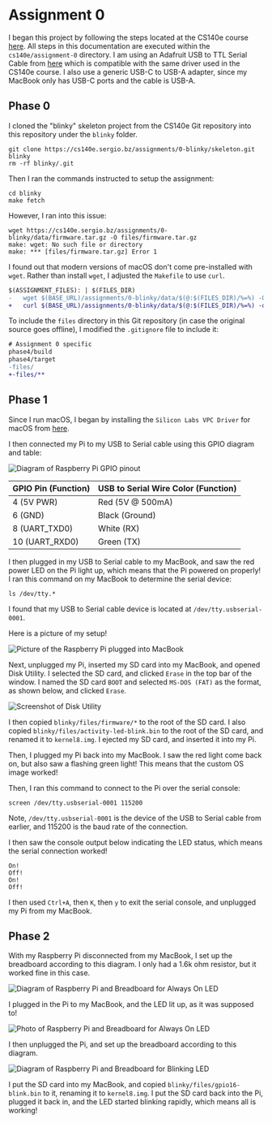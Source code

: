 # Assignment 0

I began this project by following the steps located at the CS140e course [here](https://cs140e.sergio.bz/assignments/0-blinky/). All steps in this documentation are executed within the `cs140e/assignment-0` directory. I am using an Adafruit USB to TTL Serial Cable from [here](https://www.adafruit.com/product/954) which is compatible with the same driver used in the CS140e course. I also use a generic USB-C to USB-A adapter, since my MacBook only has USB-C ports and the cable is USB-A.

## Phase 0

I cloned the "blinky" skeleton project from the CS140e Git repository into this repository under the `blinky` folder.

```
git clone https://cs140e.sergio.bz/assignments/0-blinky/skeleton.git blinky
rm -rf blinky/.git
```

Then I ran the commands instructed to setup the assignment:

```
cd blinky
make fetch
```

However, I ran into this issue:

```
wget https://cs140e.sergio.bz/assignments/0-blinky/data/firmware.tar.gz -O files/firmware.tar.gz
make: wget: No such file or directory
make: *** [files/firmware.tar.gz] Error 1
```

I found out that modern versions of macOS don't come pre-installed with `wget`.
Rather than install `wget`, I adjusted the `Makefile` to use `curl`.

```diff
$(ASSIGNMENT_FILES): | $(FILES_DIR)
-	wget $(BASE_URL)/assignments/0-blinky/data/$(@:$(FILES_DIR)/%=%) -O $@
+	curl $(BASE_URL)/assignments/0-blinky/data/$(@:$(FILES_DIR)/%=%) -o $@
```

To include the `files` directory in this Git repository (in case the original source goes offline),
I modified the `.gitignore` file to include it:

```diff
# Assignment 0 specific
phase4/build
phase4/target
-files/
+-files/**
```

## Phase 1

Since I run macOS, I began by installing the `Silicon Labs VPC Driver` for macOS from [here](https://www.silabs.com/documents/public/software/Mac_OSX_VCP_Driver.zip).

I then connected my Pi to my USB to Serial cable using this GPIO diagram and table:

![Diagram of Raspberry Pi GPIO pinout](assets/pi3-gpio-pinout.svg?raw=true&sanitize=true)

| GPIO Pin (Function) | USB to Serial Wire Color (Function) |
| --- | --- |
| 4 (5V PWR) | Red (5V @ 500mA) |
| 6 (GND) | Black (Ground) |
| 8 (UART_TXD0) | White (RX) |
| 10 (UART_RXD0) | Green (TX) |

I then plugged in my USB to Serial cable to my MacBook, and saw the red power LED on the Pi light up, which means that the Pi powered on properly! I ran this command on my MacBook to determine the serial device:

```
ls /dev/tty.*
```

I found that my USB to Serial cable device is located at `/dev/tty.usbserial-0001`.

Here is a picture of my setup!

![Picture of the Raspberry Pi plugged into MacBook](assets/serial-setup.jpg?raw=true)

Next, unplugged my Pi, inserted my SD card into my MacBook, and opened Disk Utility.
I selected the SD card, and clicked `Erase` in the top bar of the window.
I named the SD card `BOOT` and selected `MS-DOS (FAT)` as the format, as shown below, and clicked `Erase`.

![Screenshot of Disk Utility](assets/erase-sd-card.png?raw=true)

I then copied `blinky/files/firmware/*` to the root of the SD card.
I also copied `blinky/files/activity-led-blink.bin` to the root of the SD card, and renamed it to `kernel8.img`.
I ejected my SD card, and inserted it into my Pi.

Then, I plugged my Pi back into my MacBook.
I saw the red light come back on, but also saw a flashing green light!
This means that the custom OS image worked!

Then, I ran this command to connect to the Pi over the serial console:

```
screen /dev/tty.usbserial-0001 115200
```

Note, `/dev/tty.usbserial-0001` is the device of the USB to Serial cable from earlier, and 115200 is the baud rate of the connection.

I then saw the console output below indicating the LED status, which means the serial connection worked!

```
On!
Off!
On!
Off!
```

I then used `Ctrl+A`, then `K`, then `y` to exit the serial console, and unplugged my Pi from my MacBook.

## Phase 2

With my Raspberry Pi disconnected from my MacBook, I set up the breadboard according to this diagram.
I only had a 1.6k ohm resistor, but it worked fine in this case.

![Diagram of Raspberry Pi and Breadboard for Always On LED](assets/always-on-led-circuit.svg?raw=true&sanitize=true)

I plugged in the Pi to my MacBook, and the LED lit up, as it was supposed to!

![Photo of Raspberry Pi and Breadboard for Always On LED](assets/always-on-led-photo.jpg?raw=true)

I then unplugged the Pi, and set up the breadboard according to this diagram.

![Diagram of Raspberry Pi and Breadboard for Blinking LED](assets/gpio-16-led-circuit.svg?raw=true&sanitize=true)

I put the SD card into my MacBook, and copied `blinky/files/gpio16-blink.bin` to it, renaming it to `kernel8.img`.
I put the SD card back into the Pi, plugged it back in, and the LED started blinking rapidly, which means all is working!